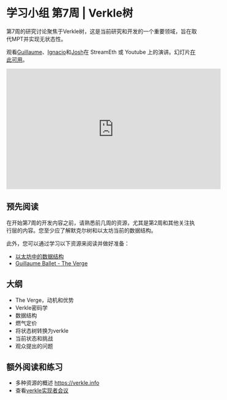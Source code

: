 # 学习小组 第7周 | Verkle树

第7周的研究讨论聚焦于Verkle树，这是当前研究和开发的一个重要领域，旨在取代MPT并实现无状态性。

观看[Guillaume](https://twitter.com/gballet/)、[Ignacio](https://twitter.com/ignaciohagopian)和[Josh](https://twitter.com/rudolf6_)在 StreamEth 或 Youtube 上的演讲。幻灯片[在此可用](https://github.com/eth-protocol-fellows/protocol-studies/blob/main/docs/eps/presentations/week7-research.pdf)。

<iframe width="560" height="315" src="https://www.youtube.com/embed/H_M9bjwtMhU?si=9OurujpFiwUEuNdA" title="YouTube video player" frameborder="0" allow="accelerometer; autoplay; clipboard-write; encrypted-media; gyroscope; picture-in-picture; web-share" referrerpolicy="strict-origin-when-cross-origin" allowfullscreen></iframe>

## 预先阅读

在开始第7周的开发内容之前，请熟悉前几周的资源，尤其是第2周和其他关注执行层的内容。您至少应了解默克尔树和以太坊当前的数据结构。

此外，您可以通过学习以下资源来阅读并做好准备：

- [以太坊中的数据结构](/wiki/protocol/data-structures.md)
- [Guillaume Ballet - The Verge](https://www.youtube.com/watch?v=F1Ne19Vew6w)

## 大纲

- The Verge，动机和优势
- Verkle密码学
- 数据结构
- 燃气定价
- 将状态树转换为verkle
- 当前状态和挑战
- 观众提出的问题

## 额外阅读和练习

- 多种资源的概述 <https://verkle.info>
- 查看[verkle实现者会议](https://github.com/ethereum/pm/issues/977)
